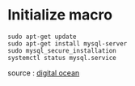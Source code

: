 # Initialize macro
```
sudo apt-get update
sudo apt-get install mysql-server
sudo mysql_secure_installation
systemctl status mysql.service
```
source : [digital ocean](https://www.digitalocean.com/community/tutorials/how-to-install-mysql-on-ubuntu-16-04)
